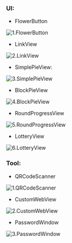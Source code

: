 
### UI:

- FlowerButton

![1.FlowerButton](https://github.com/noel77543/Images-Gifs/blob/master/FlowerButton.gif)


- LinkView

![2.LinkView](https://github.com/noel77543/Images-Gifs/blob/master/LinkView.gif)


- SimplePieView:

![3.SimplePieView](https://github.com/noel77543/Images-Gifs/blob/master/SimplePieView.gif)


- BlockPieView

![4.BlockPieView](https://github.com/noel77543/Images-Gifs/blob/master/BlockPieView.gif)


- RoundProgressView

![5.RoundProgressView](https://github.com/noel77543/Images-Gifs/blob/master/RoundProgressView.gif)


- LotteryView

![6.LotteryView](https://github.com/noel77543/Images-Gifs/blob/master/LotteryView.gif)


### Tool:

- QRCodeScanner

![1.QRCodeScanner](https://github.com/noel77543/Images-Gifs/blob/master/QRCodeScanner.gif)


- CustomWebView

![2.CustomWebView](https://github.com/noel77543/Images-Gifs/blob/master/CustomWebView.gif)


- PasswordWindow

![3.PasswordWindow](https://github.com/noel77543/Images-Gifs/blob/master/PasswordWindow.gif)
